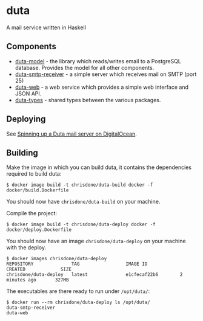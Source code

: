 # duta

A mail service written in Haskell

## Components

* [duta-model](https://github.com/chrisdone/duta/tree/master/duta-model) - the library which reads/writes email to a PostgreSQL
  database. Provides the model for all other components.
* [duta-smtp-receiver](https://github.com/chrisdone/duta/tree/master/duta-smtp-receiver) - a simple server which receives mail on SMTP
  (port 25)
* [duta-web](https://github.com/chrisdone/duta/tree/master/duta-web) - a web service which provides a simple web interface and
  JSON API.
* [duta-types](https://github.com/chrisdone/duta/tree/master/duta-types) - shared types between the various packages.

## Deploying

See
[Spinning up a Duta mail server on DigitalOcean](https://gist.github.com/chrisdone/bba2f8562ef58f1eed99081835ddf77e).

## Building

Make the image in which you can build duta, it contains the
dependencies required to build duta:

    $ docker image build -t chrisdone/duta-build docker -f docker/build.Dockerfile

You should now have `chrisdone/duta-build` on your machine.

Compile the project:

    $ docker image build -t chrisdone/duta-deploy docker -f docker/deploy.Dockerfile

You should now have an image `chrisdone/duta-deploy` on your machine
with the deploy.

    $ docker images chrisdone/duta-deploy
    REPOSITORY              TAG                 IMAGE ID            CREATED             SIZE
    chrisdone/duta-deploy   latest              e1cfecaf22b6        2 minutes ago       327MB

The executables are there ready to run under `/opt/duta/`:

    $ docker run --rm chrisdone/duta-deploy ls /opt/duta/
    duta-smtp-receiver
    duta-web
